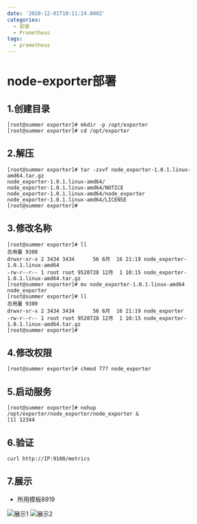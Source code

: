 ```yaml
---
date: '2020-12-01T10:11:24.000Z'
categories:
  - 安装
  - Prometheus
tags:
  - prometheus
---
```


# node-exporter部署

## 1.创建目录

```text
[root@summer exporter]# mkdir -p /opt/exporter
[root@summer exporter]# cd /opt/exporter
```

## 2.解压

```text
[root@summer exporter]# tar -zxvf node_exporter-1.0.1.linux-amd64.tar.gz 
node_exporter-1.0.1.linux-amd64/
node_exporter-1.0.1.linux-amd64/NOTICE
node_exporter-1.0.1.linux-amd64/node_exporter
node_exporter-1.0.1.linux-amd64/LICENSE
[root@summer exporter]#
```

## 3.修改名称

```text
[root@summer exporter]# ll
总用量 9300
drwxr-xr-x 2 3434 3434      56 6月  16 21:19 node_exporter-1.0.1.linux-amd64
-rw-r--r-- 1 root root 9520728 12月  1 10:15 node_exporter-1.0.1.linux-amd64.tar.gz
[root@summer exporter]# mv node_exporter-1.0.1.linux-amd64 node_exporter
[root@summer exporter]# ll
总用量 9300
drwxr-xr-x 2 3434 3434      56 6月  16 21:19 node_exporter
-rw-r--r-- 1 root root 9520728 12月  1 10:15 node_exporter-1.0.1.linux-amd64.tar.gz
[root@summer exporter]#
```

## 4.修改权限

```text
[root@summer exporter]# chmod 777 node_exporter
```

## 5.启动服务

```text
[root@summer exporter]# nohup /opt/exporter/node_exporter/node_exporter &
[1] 12344
```

## 6.验证

```text
curl http://IP:9100/metrics
```

## 7.展示

* 所用模板8919

![&#x5C55;&#x793A;1](https://cdn.jsdelivr.net/gh/summerking1/image@main/808.png) ![&#x5C55;&#x793A;2](https://cdn.jsdelivr.net/gh/summerking1/image@main/809.png)

